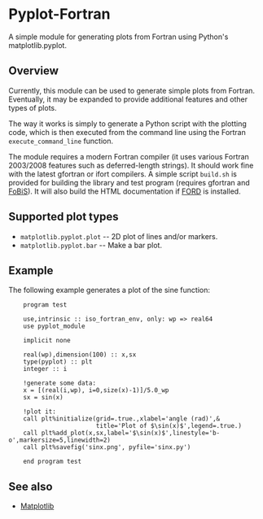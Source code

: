 Pyplot-Fortran
=============================

A simple module for generating plots from Fortran using Python's matplotlib.pyplot.

Overview
---------------

Currently, this module can be used to generate simple plots from Fortran.  Eventually, it may be expanded to provide additional features and other types of plots.

The way it works is simply to generate a Python script with the plotting code, which
is then executed from the command line using the Fortran ```execute_command_line``` function.

The module requires a modern Fortran compiler (it uses various Fortran 2003/2008 features such as deferred-length strings). It should work fine with the latest gfortran or ifort compilers.  A simple script ```build.sh``` is provided for building the library and test program (requires gfortran and [FoBiS](https://github.com/szaghi/FoBiS)).  It will also build the HTML documentation if [FORD](https://github.com/cmacmackin/ford) is installed.

Supported plot types
---------------

* ```matplotlib.pyplot.plot``` -- 2D plot of lines and/or markers.
* ```matplotlib.pyplot.bar``` -- Make a bar plot.

Example
---------------

The following example generates a plot of the sine function:

```Fortran
    program test

    use,intrinsic :: iso_fortran_env, only: wp => real64
    use pyplot_module

    implicit none

    real(wp),dimension(100) :: x,sx
    type(pyplot) :: plt
    integer :: i

    !generate some data:
    x = [(real(i,wp), i=0,size(x)-1)]/5.0_wp
    sx = sin(x)

    !plot it:
    call plt%initialize(grid=.true.,xlabel='angle (rad)',&
                        title='Plot of $\sin(x)$',legend=.true.)
    call plt%add_plot(x,sx,label='$\sin(x)$',linestyle='b-o',markersize=5,linewidth=2)
    call plt%savefig('sinx.png', pyfile='sinx.py')

    end program test

```

See also
---------------
 * [Matplotlib](http://matplotlib.org)
